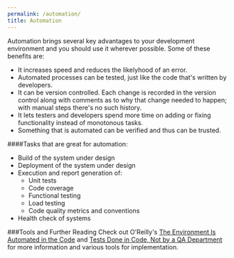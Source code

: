 ```yaml
---
permalink: /automation/
title: Automation
---
```

<a name="automation"></a>
Automation brings several key advantages to your development environment and you should use it wherever possible.
Some of these benefits are: 

* It increases speed and reduces the likelyhood of an error.
* Automated processes can be tested, just like the code that's written by developers.
* It can be version controlled. Each change is recorded in the version control along with comments as to why that change needed to happen; with manual steps there's no such history.
* It lets testers and developers spend more time on adding or fixing functionality instead of monotonous tasks.
* Something that is automated can be verified and thus can be trusted.

####Tasks that are great for automation:

* Build of the system under design
* Deployment of the system under design
* Execution and report generation of:
    * Unit tests
    * Code coverage
    * Functional testing
    * Load testing
    * Code quality metrics and conventions
* Health check of systems

###Tools and Further Reading
Check out O'Reilly's [The Environment Is Automated in the Code](http://sites.oreilly.com/odewahn/dds-field-guide/ch06.html) and [Tests Done in Code, Not by a QA Department](http://sites.oreilly.com/odewahn/dds-field-guide/ch08.html) for more information and various tools for implementation.
